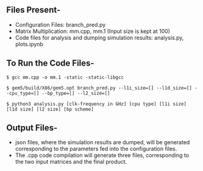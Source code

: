 ## Files Present-

- Configuration Files: branch_pred.py
- Matrix Multiplication: mm.cpp, mm.1 (Input size is kept at 100)
- Code files for analysis and dumping simulation results: analysis.py, plots.ipynb

## To Run the Code Files-

```
$ gcc mm.cpp -o mm.1 -static -static-libgcc

$ gem5/build/X86/gem5.opt branch_pred.py --l1i_size=[] --l1d_size=[] --cpu_type=[] --bp_type=[] --l2_size=[]

$ python3 analysis.py [clk-frequency in GHz] [cpu type] [l1i size] [l1d size] [l2 size] [bp scheme]

```

## Output Files-

- json files, where the simulation results are dumped, will be generated corresponding to the parameters fed into the configuration files.
- The .cpp code compilation will generate three files, corresponding to the two input matrices and the final product.